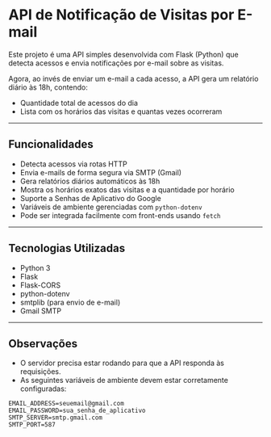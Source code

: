 # API de Notificação de Visitas por E-mail

Este projeto é uma API simples desenvolvida com Flask (Python) que detecta acessos e envia notificações por e-mail sobre as visitas.

Agora, ao invés de enviar um e-mail a cada acesso, a API gera um relatório diário às 18h, contendo:

- Quantidade total de acessos do dia  
- Lista com os horários das visitas e quantas vezes ocorreram

---

## Funcionalidades

- Detecta acessos via rotas HTTP
- Envia e-mails de forma segura via SMTP (Gmail)
- Gera relatórios diários automáticos às 18h
- Mostra os horários exatos das visitas e a quantidade por horário
- Suporte a Senhas de Aplicativo do Google
- Variáveis de ambiente gerenciadas com `python-dotenv`
- Pode ser integrada facilmente com front-ends usando `fetch`

---

## Tecnologias Utilizadas

- Python 3  
- Flask  
- Flask-CORS  
- python-dotenv  
- smtplib (para envio de e-mail)  
- Gmail SMTP  

---

## Observações

- O servidor precisa estar rodando para que a API responda às requisições.
- As seguintes variáveis de ambiente devem estar corretamente configuradas:

```env
EMAIL_ADDRESS=seuemail@gmail.com
EMAIL_PASSWORD=sua_senha_de_aplicativo
SMTP_SERVER=smtp.gmail.com
SMTP_PORT=587
